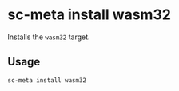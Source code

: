 # sc-meta install wasm32

Installs the `wasm32` target.

## Usage

```bash
sc-meta install wasm32
```

